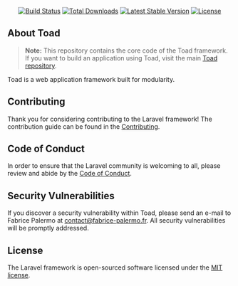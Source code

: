 <p align="center">
<a href="https://travis-ci.org/fab5741/toad-core"><img src="https://travis-ci.org/fab5741/toad-core.svg" alt="Build Status"></a>
<a href="https://packagist.org/packages/fab5741/toad-core"><img src="https://poser.pugx.org/fab5741/toad-core/d/total.svg" alt="Total Downloads"></a>
<a href="https://packagist.org/packages/fab5741/toad-core"><img src="https://poser.pugx.org/fab5741/toad-core/v/stable.svg" alt="Latest Stable Version"></a>
<a href="https://packagist.org/packages/fab5741/toad-core"><img src="https://poser.pugx.org/fab5741/toad-core/license.svg" alt="License"></a>
</p>

## About Toad

> **Note:** This repository contains the core code of the Toad framework. If you want to build an application using Toad, visit the main [Toad repository](https://github.com/fab5741/toad).

Toad is a web application framework built for modularity.

## Contributing

Thank you for considering contributing to the Laravel framework! The contribution guide can be found in the [Contributing](CONTRIBUTING.md).

## Code of Conduct

In order to ensure that the Laravel community is welcoming to all, please review and abide by the [Code of Conduct](CODE_OF_CONDUCT.md).

## Security Vulnerabilities

If you discover a security vulnerability within Toad, please send an e-mail to Fabrice Palermo at contact@fabrice-palermo.fr. All security vulnerabilities will be promptly addressed.

## License

The Laravel framework is open-sourced software licensed under the [MIT license](http://opensource.org/licenses/MIT).
